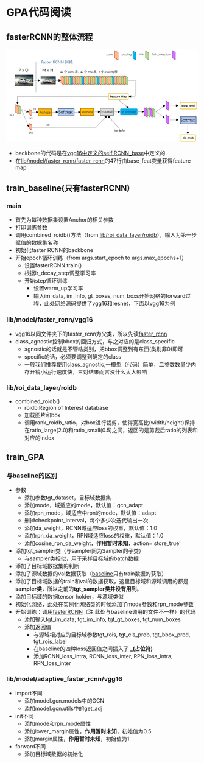 # GPA代码阅读
## fasterRCNN的整体流程
![](./fasterRCNN.jpg)
- backbone的代码是在[vgg16中定义的self.RCNN_base](../GPA-detection/lib/model/faster_rcnn/vgg16.py)中定义的
- 在[lib/model/faster_rcnn/faster_rcnn](../GPA-detection/lib/model/faster_rcnn/faster_rcnn.py)的47行由base_feat变量获得feature map

## train_baseline(只有fasterRCNN)
### main
- 首先为每种数据集设置Anchor的相关参数
- 打印训练参数
- 调用combined_roidb()方法（from [lib/roi_data_layer/roidb](#lib/roi_data_layer/roidb)），输入为第一步赋值的数据集名称
- 初始化faster RCNN的backbone
- 开始epoch循环训练（from args.start_epoch to args.max_epochs+1）
  - 设置fasterRCNN.train()
  - 根据lr_decay_step调整学习率
  - 开始step循环训练
    - 设置warm_up学习率
    - 输入im_data, im_info, gt_boxes, num_boxs开始网络的forward过程，此处网络源码提供了vgg16和resnet，下面以vgg16为例

### lib/model/faster_rcnn/vgg16
- vgg16以同文件夹下的faster_rcnn为父类，所以先读[faster_rcnn](#lib/model/fater_rcnn/faster_rcnn)
- class_agnostic控制bbox的回归方式，与之对应的是class_specific
  - agnostic的话就是不管啥类别，把bbox调整到有东西(类别非0)即可
  - specific的话，必须要调整到确定的class
  - 一般我们推荐使用class_agnostic,一模型（代码）简单，二参数数量少内存开销小运行速度快，三对结果而言没什么太大影响


### lib/roi_data_layer/roidb
- combined_roidb()
  - roidb:Region of Interest database
  - 加载图片和box
  - 调用rank_roidb_ratio，对box进行裁剪，使得宽高比(width/height)保持在ratio_large(2.0)和ratio_small(0.5)之间，返回的是剪裁后ratio的列表和对应的index

## train_GPA
### 与baseline的区别
- 参数
  - 添加参数tgt_dataset，目标域数据集
  - 添加mode，域适应的mode，默认值：gcn_adapt
  - 添加rpn_mode，域适应中rpn的mode，默认值：adapt
  - 删掉checkpoint_interval，每个多少次迭代输出一次
  - 添加da_weight，RCNN域适应loss的权重，默认值：1.0
  - 添加rpn_da_weight，RPN域适应loss的权重，默认值：1.0
  - 添加cosine_rpn_da_weight，**作用暂时未知**，action='store_true'
- 添加tgt_sampler类（与sampler同为Sampler的子类）
  - 与sampler类相似，用于采样目标域的batch数据
- 添加了目标域数据集的判断
- 添加了源域数据的val数据获取（[baseline](#train_baseline只有fasterrcnn)只有train数据的获取）
- 添加了目标域数据的train和val的数据获取，这里目标域和源域调用的都是**sampler类**，所以之前的**tgt_sampler类并没有用到**。
- 添加目标域的数据tensor holder，与源域类似
- 初始化网络，此处在实例化网络类的时候添加了mode参数和rpn_mode参数
- 开始训练：调用[fasterRCNN](#libmodeladaptive_faster_rcnnvgg16)（注:此处与baseline调用的文件不一样）的代码
  - 添加输入tgt_im_data, tgt_im_info, tgt_gt_boxes, tgt_num_boxes
  - 添加返回值
    - 与源域相对应的目标域参数tgt_rois, tgt_cls_prob, tgt_bbox_pred, tgt_rois_label
    - 在baseline的四种loss返回值之间插入了 **_(占位符)**
    - 添加RCNN_loss_intra, RCNN_loss_inter, RPN_loss_intra, RPN_loss_inter

### lib/model/adaptive_faster_rcnn/vgg16
- import不同
  - 添加model.gcn.models中的GCN
  - 添加model.gcn.utils中的get_adj
- init不同
  - 添加mode和rpn_mode属性
  - 添加lower_margin属性，**作用暂时未知**，初始值为0.5
  - 添加margin属性，**作用暂时未知**，初始值为1
- forward不同
  - 添加目标域数据的初始化

